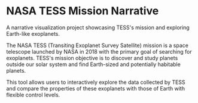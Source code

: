 # NASA TESS Mission Narrative
A narrative visualization project showcasing TESS's mission and exploring Earth-like exoplanets.

The NASA TESS (Transiting Exoplanet Survey Satellite) mission is a space telescope launched by NASA in 2018 with the primary goal of searching for exoplanets. TESS's mission objective is to discover and study planets outside our solar system and find Earth-sized and potentially habitable planets. 

This tool allows users to interactively explore the data collected by TESS and compare the properties of these exoplanets with those of Earth with flexible control levels.

<svg fill="none" viewBox="0 0 500 220" width="500" height="220" xmlns="http://www.w3.org/2000/svg">
  <foreignObject width="100%" height="100%">
    <div xmlns="http://www.w3.org/1999/xhtml">
      <style>
        @keyframes hi  {
            0% { transform: rotate( 0.0deg) }
           10% { transform: rotate(14.0deg) }
           20% { transform: rotate(-8.0deg) }
           30% { transform: rotate(14.0deg) }
           40% { transform: rotate(-4.0deg) }
           50% { transform: rotate(10.0deg) }
           60% { transform: rotate( 0.0deg) }
          100% { transform: rotate( 0.0deg) }
        }

        @keyframes gradient {
          0% {
            background-position: 0% 50%;
          }
          50% {
            background-position: 100% 50%;
          }
          100% {
            background-position: 0% 50%;
          }
        }

        .container {
          background: linear-gradient(-45deg, #155799, #23d5ab, #159957);
          background-size: 400% 400%;
          animation: gradient 15s ease infinite;

          width: 100%;
          height: 220px;

          display: flex;
          justify-content: center;
          align-items: center;
          color: white;

          font-family: -apple-system, BlinkMacSystemFont, "Segoe UI", Roboto, Helvetica, Arial, sans-serif, "Apple Color Emoji", "Segoe UI Emoji", "Segoe UI Symbol";
        }

        .hi {
          animation: hi 1.5s linear -0.5s infinite;
          display: inline-block;
          transform-origin: 70% 70%;
        }
        .whiter{

          color: #FFF !important;
        }
        @media (prefers-reduced-motion) {
          .container {
            animation: none;
          }

          .hi {
            animation: none;
          }
        }
      </style>

      <div class="container">
        <a href="https://barqawiz.github.io/NASA_TESS_Narrative">
        <h1 class="whiter">Click To Open The Narrative <div class="hi">👋</div></h1>
        </a>
      </div>
    </div>
  </foreignObject>
</svg>


# Martini Glass Structure
## Storyline:
- Scene 1 : Overview of exoplanets discovered by TESS by years. The user can get to the next scene by clicking on a specific planet in the scatter plot.
- Scene 2 : Detailed view of the selected exoplanet's characteristics like Equilibrium Temperature and Orbital Eccentricity.
- Scene 3 : Interactive exploration scene where user can filter or search planets based on their characteristics.


### Scene1
Scene 1 offers a profound look into the timeline of the Transiting Exoplanet Survey Satellite (TESS) discoveries. It highlights the planets with characteristics similar to Earth.

<img src="references/scene1_ahmadai.png" width="450em">


### Scene2
Scene 2 provides a toolkit to delve into the attributes of individual planets. It lets you contrast the aspects of planet parameters with those of Earth.

<img src="references/scene2_ahmadai.png" width="450em">

### Scene3
Scene 3 brings an interactive dashboard that evolves the visualization based on your preferences for a tailored analytical insight.

<img src="references/scene3_ahmadai.png" width="450em">


# Explore Tools
Explore more tools and interesting experiments in [Ahmadai.com](https://ahmadai.com/)
